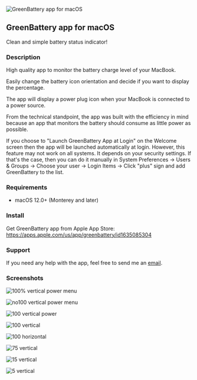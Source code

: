 ![GreenBattery app for macOS](images/green.battery.app.icon.small.svg)

## GreenBattery app for macOS

Clean and simple battery status indicator!

### Description

High quality app to monitor the battery charge level of your MacBook.

Easily change the battery icon orientation and decide if you want to display the percentage.

The app will display a power plug icon when your MacBook is connected to a power source.

From the technical standpoint, the app was built with the efficiency in mind because an app that monitors the battery should consume as little power as possible.

If you choose to "Launch GreenBattery App at Login" on the Welcome screen then the app will be launched automatically at login. However, this feature may not work on all systems. It depends on your security settings. If that's the case, then you can do it manually in System Preferences -> Users & Groups -> Choose your user -> Login Items -> Click "plus" sign and add GreenBattery to the list.

### Requirements

- macOS 12.0+ (Monterey and later)

### Install

Get GreenBattery app from Apple App Store: https://apps.apple.com/us/app/greenbattery/id1635085304

### Support

If you need any help with the app, feel free to send me an [email](mailto:greenbattery.app.macos@gmail.com).

### Screenshots

![100% vertical power menu](images/100-vertical-power-menu.png)

![no100 vertical power menu](images/no100-vertical-power-menu.png)

![100 vertical power](images/100-vertical-power.png)

![100 vertical](images/100-vertical.png)

![100 horizontal](images/100-horizontal.png)

![75 vertical](images/75-vertical.png)

![15 vertical](images/15-vertical.png)

![5 vertical](images/5-vertical.png)
